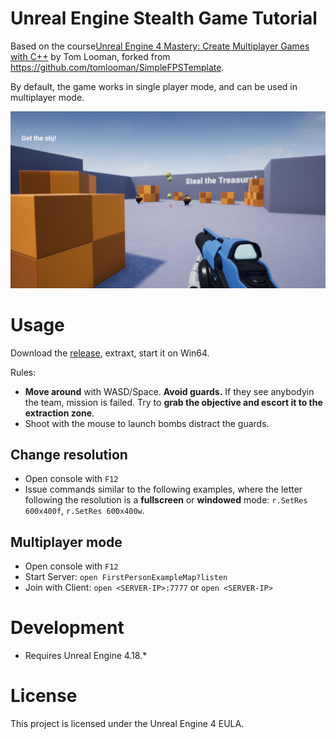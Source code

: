 # Unreal Engine Stealth Game Tutorial

Based on the course[Unreal Engine 4 Mastery: Create Multiplayer Games with C++](https://www.udemy.com/course/unrealengine-cpp/) by Tom Looman, forked from https://github.com/tomlooman/SimpleFPSTemplate.

By default, the game works in single player mode, and can be used in multiplayer mode.

![Game](https://raw.githubusercontent.com/dodie/unreal-engine-stealthgame-tutorial/dodi/game.jpg "Game")


# Usage

Download the [release](https://github.com/dodie/unreal-engine-stealthgame-tutorial/releases/), extraxt, start it on Win64.

Rules:

- **Move around** with WASD/Space. **Avoid guards.** If they see anybodyin the team, mission is failed. Try to **grab the objective and escort it to the extraction zone**.
- Shoot with the mouse to launch bombs distract the guards. 

## Change resolution

- Open console with `F12`
- Issue commands similar to the following examples, where the letter following the resolution is a **fullscreen** or **windowed** mode: `r.SetRes 600x400f`, `r.SetRes 600x400w`.


## Multiplayer mode

- Open console with `F12`
- Start Server: `open FirstPersonExampleMap?listen`
- Join with Client: `open <SERVER-IP>:7777` or `open <SERVER-IP>`


# Development

- Requires Unreal Engine 4.18.*


# License

This project is licensed under the Unreal Engine 4 EULA.
